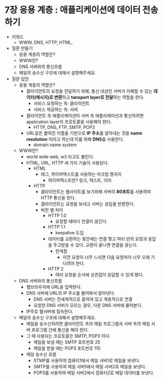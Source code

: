 # 7장 응용 계층 : 애플리케이션에 데이터 전송하기

- 키워드
  - WWW, DNS, HTTP, HTML, 
- 질문 만들기
    - 응용 계층의 역할은?
    - WWW란?
    - DNS 서버와의 통신흐름
    - 메일의 송수신 구조에 대해서 설명해주세요.
- 질문 답안
    - 응용 계층의 역할은?
        - 클라이언트의 요청을 전달하기 위해, 통신 대상인 서버가 이해할 수 있는 **데이터(메시지)로 변환**하고 **tansport layer로 전달**하는 역할을 한다.
            - 서비스 요청하는 측: 클라이언트
            - 서비스 제공하는 측: 서버
        - 클라이언트 측 애플리케이션이 서버 측 애플리케이션과 통신하려면 application layer의 프로토콜을 사용해야 한다.
            - HTTP, DNS, FTP, SMTP, POP3
        - URL같은 붙여진 이름을 기반으로 **IP 주소**를 알아내는 것을 **name resolution** 이라고 하는데 이를 위해 **DNS**를 사용한다.
            - domain name system
    - WWW란?
        - world wide web, w3 라고도 불린다.
        - HTML, URL, HTTP 세 가지 기술이 사용된다.
            - HTML
                - 태그, 하이퍼텍스트를 사용하는 마크업 랭귀지
                    - 하이퍼텍스트란? 링크, 텍스트, 이미
            - HTTP
                - 클라이언트는 웹사이트를 보기위해 서버의 **80포트**를 사용하여 HTTP 통신을 한다.
                - 클라이언트는 요청을 보내고 서버는 응답을 반환한다.
                - 버전 별 차이
                    - HTTP 1.0
                        - 요청할 때마다 연결이 끊긴다.
                    - HTTP 1.1
                        - keepalive 도입
                    - 데이터를 교환하는 동안에는 연결 맺고 여러 번의 요청과 응답을 주고받을 수 있다. 교환이 끝나면 연결을 끊는다.
                        - 한계점
                            - 이전 요청이 너무 느리면 다음 요청까지 너무 오래 기다려야 한다.
                    - HTTP 2
                        - 여러 요청을 순서에 상관없이 응답할 수 있게 됐다.
    - DNS 서버와의 통신흐름
        - 웹브라우저에 URL을 입력한다.
        - DNS 서버에 URL의 IP 주소를 물어봐서 알아낸다.
            - DNS 서버는 전세계적으로 흩여져 있고 계층적으로 연결
            - 요청한 DNS 서버가 모르는 경우, 다른 DNS 서버에 물어본다.
        - IP주로 웹서버에 접속한다.
    - 메일의 송수신 구조에 대해서 설명해주세요.
        - 메일을 송수신하려면 클라이언트 측의 메일 프로그램과 서버 측의 메일 서버 프로그램 간에 통신을 해야 한다.
        - 그 때 사용되는 프로토콜은 SMTP, POP3 이다.
            - 메일을 보낼 때는 SMTP 포트번호 25
            - 메일을 받을 때는 POP3 포트번호 110
        - 메일 송수신 흐름
            - STMP를 사용하여 컴퓨터1에서 메일 서버1로 메일을 보낸다.
            - SMTP를 사용하여 메일 서버1에서 메일 서버2로 메일을 보낸다.
            - POP3를 사용하여 메일 서버2에서 컴퓨터2로 메일 데이터를 보낸다.
